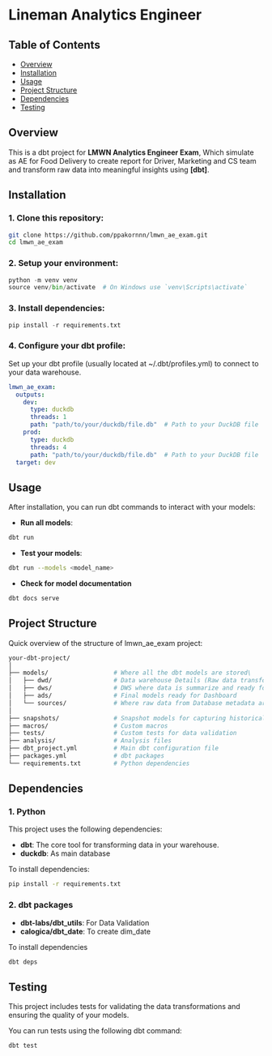 # **Lineman Analytics Engineer**

## **Table of Contents**
- [Overview](#overview)
- [Installation](#installation)
- [Usage](#usage)
- [Project Structure](#project-structure)
- [Dependencies](#dependencies)
- [Testing](#testing)

## **Overview**
This is a dbt project for **LMWN Analytics Engineer Exam**, Which simulate as AE for Food Delivery to create report for Driver, Marketing and CS team and transform raw data into meaningful insights using **[dbt]**.

## **Installation**
### 1. Clone this repository:

```bash
git clone https://github.com/ppakornnn/lmwn_ae_exam.git
cd lmwn_ae_exam
```
### 2. Setup your environment:
```python
python -m venv venv
source venv/bin/activate  # On Windows use `venv\Scripts\activate`
```

### 3. Install dependencies:
```python
pip install -r requirements.txt
```

### 4. Configure your dbt profile:
Set up your dbt profile (usually located at ~/.dbt/profiles.yml) to connect to your data warehouse.
``` yaml
lmwn_ae_exam:
  outputs:
    dev:
      type: duckdb
      threads: 1
      path: "path/to/your/duckdb/file.db"  # Path to your DuckDB file
    prod:
      type: duckdb
      threads: 4
      path: "path/to/your/duckdb/file.db"  # Path to your DuckDB file
  target: dev
```
## **Usage**
After installation, you can run dbt commands to interact with your models:

- **Run all models**:
``` bash
dbt run
```
- **Test your models**:
``` bash
dbt run --models <model_name>
```
- **Check for model documentation**
``` bash
dbt docs serve
```

## **Project Structure**
Quick overview of the structure of lmwn_ae_exam project:
``` bash
your-dbt-project/
│
├── models/                  # Where all the dbt models are stored\
│   ├── dwd/                 # Data warehouse Details (Raw data transformations)
│   ├── dws/                 # DWS where data is summarize and ready for some reports
│   ├── ads/                 # Final models ready for Dashboard
│   └── sources/             # Where raw data from Database metadata are stored
│
├── snapshots/               # Snapshot models for capturing historical data
├── macros/                  # Custom macros
├── tests/                   # Custom tests for data validation
├── analysis/                # Analysis files
├── dbt_project.yml          # Main dbt configuration file
├── packages.yml             # dbt packages
└── requirements.txt         # Python dependencies
```

## **Dependencies**
### 1. Python
This project uses the following dependencies:
 - **dbt**: The core tool for transforming data in your warehouse.
 - **duckdb**: As main database

To install dependencies:
```bash
pip install -r requirements.txt
```
### 2. dbt packages
 - **dbt-labs/dbt_utils**: For Data Validation
 - **calogica/dbt_date**: To create dim_date

To install dependencies
``` bash
dbt deps
```

## **Testing**
This project includes tests for validating the data transformations and ensuring the quality of your models.

You can run tests using the following dbt command:

``` bash
dbt test
```
